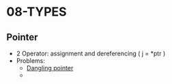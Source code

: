 # 08-TYPES

## Pointer
- 2 Operator: assignment and dereferencing ( j = *ptr )
- Problems:
  + [Dangling pointer](https://www.geeksforgeeks.org/dangling-void-null-wild-pointers/) 
  + 